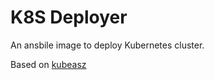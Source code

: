 # K8S Deployer

An ansbile image to deploy Kubernetes cluster.

Based on [kubeasz](https://github.com/gjmzj/kubeasz)